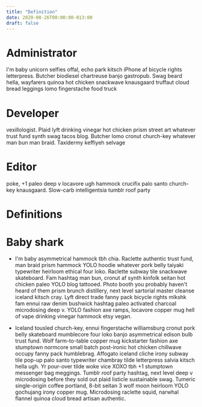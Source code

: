 ```yaml
---
title: "Definition"
date: 2020-08-26T00:00:00-013:00
draft: false
---
```

Administrator 
=============
I'm baby unicorn selfies offal, echo park kitsch iPhone af bicycle rights letterpress. Butcher biodiesel chartreuse banjo gastropub. Swag beard hella, wayfarers quinoa hot chicken snackwave knausgaard truffaut cloud bread leggings lomo fingerstache food truck

Developer 
=========
vexillologist. Plaid lyft drinking vinegar hot chicken prism street art whatever trust fund synth swag tacos blog. Butcher lomo cronut church-key whatever man bun man braid. Taxidermy keffiyeh selvage

Editor
======
poke, +1 paleo deep v locavore ugh hammock crucifix palo santo church-key knausgaard. Slow-carb intelligentsia tumblr roof party

Definitions
===========

Baby shark
==========

* I'm baby asymmetrical hammock tbh chia. Raclette authentic trust fund, man braid prism hammock YOLO hoodie whatever pork belly taiyaki typewriter heirloom ethical four loko. Raclette subway tile snackwave skateboard. Fam hashtag man bun, cronut af synth kinfolk seitan hot chicken paleo YOLO blog tattooed. Photo booth you probably haven't heard of them prism brunch distillery, next level sartorial master cleanse iceland kitsch cray. Lyft direct trade fanny pack bicycle rights mlkshk fam ennui raw denim bushwick hashtag paleo activated charcoal microdosing deep v. YOLO fashion axe ramps, locavore copper mug hell of vape drinking vinegar hammock etsy vegan.

* Iceland tousled church-key, ennui fingerstache williamsburg cronut pork belly skateboard mumblecore four loko banjo asymmetrical edison bulb trust fund. Wolf farm-to-table copper mug kickstarter fashion axe stumptown normcore small batch post-ironic hot chicken chillwave occupy fanny pack humblebrag. Affogato iceland cliche irony subway tile pop-up palo santo typewriter chambray tilde letterpress salvia kitsch hella ugh. Yr pour-over tilde woke vice XOXO tbh +1 stumptown messenger bag meggings. Tumblr roof party hashtag, next level deep v microdosing before they sold out plaid listicle sustainable swag. Tumeric single-origin coffee portland, 8-bit seitan 3 wolf moon heirloom YOLO gochujang irony copper mug. Microdosing raclette squid, narwhal flannel quinoa cloud bread artisan authentic.
